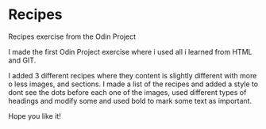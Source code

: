 # Recipes
Recipes exercise from the Odin Project

I made the first Odin Project exercise where i used all i learned from HTML and GIT.

I added 3 different recipes where they content is slightly different with more o less images, and sections. I made a list of the recipes and added a style to dont see the dots before each one of the images, used different types of headings and modify some and used bold to mark some text as important.

Hope you like it! 